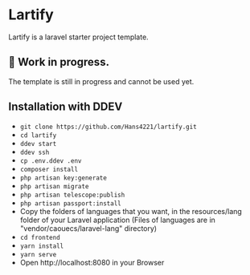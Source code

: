 # Lartify
Lartify is a laravel starter project template.

## 🚧 Work in progress.
The template is still in progress and cannot be used yet.

## Installation with DDEV
* `git clone https://github.com/Hans4221/lartify.git`
* `cd lartify`
* `ddev start`
* `ddev ssh`
* `cp .env.ddev .env`
* `composer install`
* `php artisan key:generate`
* `php artisan migrate`
* `php artisan telescope:publish`
* `php artisan passport:install`
* Copy the folders of languages that you want, in the resources/lang folder of your Laravel application (Files of languages are in "vendor/caouecs/laravel-lang" directory)
* `cd frontend`
* `yarn install`
* `yarn serve`
* Open http://localhost:8080 in your Browser
